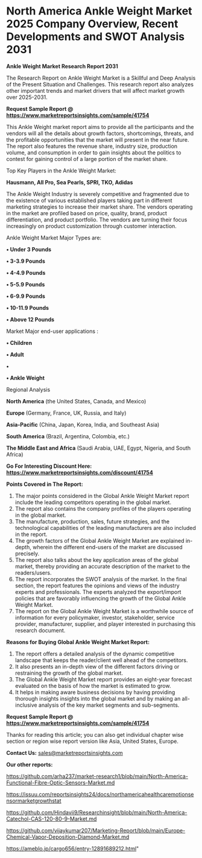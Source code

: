 # North America Ankle Weight Market 2025 Company Overview, Recent Developments and SWOT Analysis 2031

<strong>Ankle Weight Market Research Report 2031</strong>

The Research Report on Ankle Weight Market is a Skillful and Deep Analysis of the Present Situation and Challenges. This research report also analyzes other important trends and market drivers that will affect market growth over 2025-2031.

<strong>Request Sample Report @ <a href=https://www.marketreportsinsights.com/sample/41754>https://www.marketreportsinsights.com/sample/41754</a></strong>

This Ankle Weight market report aims to provide all the participants and the vendors will all the details about growth factors, shortcomings, threats, and the profitable opportunities that the market will present in the near future. The report also features the revenue share, industry size, production volume, and consumption in order to gain insights about the politics to contest for gaining control of a large portion of the market share.

Top Key Players in the Ankle Weight Market:

<strong>Hausmann, All Pro, Sea Pearls, SPRI, TKO, Adidas</strong>

The Ankle Weight Industry is severely competitive and fragmented due to the existence of various established players taking part in different marketing strategies to increase their market share. The vendors operating in the market are profiled based on price, quality, brand, product differentiation, and product portfolio. The vendors are turning their focus increasingly on product customization through customer interaction.

Ankle Weight Market Major Types are:

<strong>•  Under 3 Pounds

•  3-3.9 Pounds

•  4-4.9 Pounds

•  5-5.9 Pounds

•  6-9.9 Pounds

•  10-11.9 Pounds

•  Above 12 Pounds</strong>

Market Major end-user applications :

<strong>•  Children

•  Adult

•  

•  Ankle Weight</strong>

Regional Analysis

</u><strong><b>North America</b></strong> (the United States, Canada, and Mexico)

<strong><b>Europe </b></strong>(Germany, France, UK, Russia, and Italy)

<strong><b>Asia-Pacific</b></strong> (China, Japan, Korea, India, and Southeast Asia)

<strong><b>South America</b></strong> (Brazil, Argentina, Colombia, etc.)

<strong><b>The Middle East and Africa</b></strong> (Saudi Arabia, UAE, Egypt, Nigeria, and South Africa)

<strong>Go For Interesting Discount Here: <a href=https://www.marketreportsinsights.com/discount/41754>https://www.marketreportsinsights.com/discount/41754</a></strong>

<strong>Points Covered in The Report:</strong>
<ol>
  <li>The major points considered in the Global Ankle Weight Market report include the leading competitors operating in the global market.</li>
  <li>The report also contains the company profiles of the players operating in the global market.</li>
  <li>The manufacture, production, sales, future strategies, and the technological capabilities of the leading manufacturers are also included in the report.</li>
  <li>The growth factors of the Global Ankle Weight Market are explained in-depth, wherein the different end-users of the market are discussed precisely.</li>
  <li>The report also talks about the key application areas of the global market, thereby providing an accurate description of the market to the readers/users.</li>
  <li>The report incorporates the SWOT analysis of the market. In the final section, the report features the opinions and views of the industry experts and professionals. The experts analyzed the export/import policies that are favorably influencing the growth of the Global Ankle Weight Market.</li>
  <li>The report on the Global Ankle Weight Market is a worthwhile source of information for every policymaker, investor, stakeholder, service provider, manufacturer, supplier, and player interested in purchasing this research document.</li>
</ol>
<strong>Reasons for Buying Global Ankle Weight Market Report:</strong>

<ol>
  <li>The report offers a detailed analysis of the dynamic competitive landscape that keeps the reader/client well ahead of the competitors.</li>
  <li>It also presents an in-depth view of the different factors driving or restraining the growth of the global market.</li>
  <li>The Global Ankle Weight Market report provides an eight-year forecast evaluated on the basis of how the market is estimated to grow.</li>
  <li>It helps in making aware business decisions by having providing thorough insights insights into the global market and by making an all-inclusive analysis of the key market segments and sub-segments.</li>
</ol>
<strong>Request Sample Report @ <a href=https://www.marketreportsinsights.com/sample/41754>https://www.marketreportsinsights.com/sample/41754</a></strong>


Thanks for reading this article; you can also get individual chapter wise section or region wise report version like Asia, United States, Europe.

<strong>Contact Us:</strong>
sales@marketreportsinsights.com

<strong>Our other reports:</strong>

<a href=https://github.com/arha237/market-research1/blob/main/North-America-Functional-Fibre-Optic-Sensors-Market.md>https://github.com/arha237/market-research1/blob/main/North-America-Functional-Fibre-Optic-Sensors-Market.md</a>

<a href=https://issuu.com/reportsinsights24/docs/northamericahealthcaremotionsensormarketgrowthstat>https://issuu.com/reportsinsights24/docs/northamericahealthcaremotionsensormarketgrowthstat</a>

<a href=https://github.com/Hindavii9/Researchinsight/blob/main/North-America-Catechol-CAS-120-80-9-Market.md>https://github.com/Hindavii9/Researchinsight/blob/main/North-America-Catechol-CAS-120-80-9-Market.md</a>

<a href=https://github.com/vijaykumar207/Marketing-Report/blob/main/Europe-Chemical-Vapor-Deposition-Diamond-Market.md>https://github.com/vijaykumar207/Marketing-Report/blob/main/Europe-Chemical-Vapor-Deposition-Diamond-Market.md</a>

<a href=https://ameblo.jp/cargo656/entry-12891689212.html>https://ameblo.jp/cargo656/entry-12891689212.html</a>"
